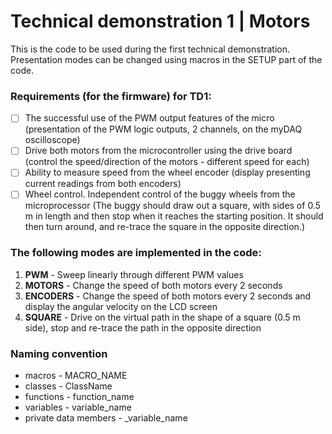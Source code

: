 # Technical demonstration 1 | Motors

This is the code to be used during the first technical demonstration. Presentation modes can be changed using macros in the SETUP part of the code.

### Requirements (for the firmware) for TD1:
- [ ] The successful use of the PWM output features of the micro (presentation of the PWM logic outputs, 2 channels, on the myDAQ oscilloscope)
- [ ] Drive both motors from the microcontroller using the drive board (control the speed/direction of the motors - different speed for each)
- [ ] Ability to measure speed from the wheel encoder (display presenting current readings from both encoders)
- [ ] Wheel control. Independent control of the buggy wheels from the microprocessor (The buggy should draw out a square, with sides of 0.5 m in length and then stop when it reaches the starting position. It should then turn around, and re-trace the square in the opposite direction.)

### The following modes are implemented in the code:
1. **PWM** - Sweep linearly through different PWM values 
2. **MOTORS** - Change the speed of both motors every 2 seconds
3. **ENCODERS** - Change the speed of both motors every 2 seconds and display the angular velocity on the LCD screen
4. **SQUARE** - Drive on the virtual path in the shape of a square (0.5 m side), stop and re-trace the path in the opposite direction

### Naming convention
- macros - MACRO_NAME
- classes - ClassName
- functions - function_name
- variables - variable_name
- private data members - _variable_name

